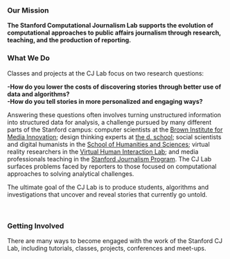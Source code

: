 ### Our Mission
**The Stanford Computational Journalism Lab supports the evolution of computational approaches to public affairs journalism through research, teaching, and the production of reporting.**

### What We Do
Classes and projects at the CJ Lab focus on two research questions:

**-How do you lower the costs of discovering stories through better use of data and algorithms? <br>
-How do you tell stories in more personalized and engaging ways?**

Answering these questions often involves turning unstructured information into structured data for analysis, a challenge pursued by many different parts of the Stanford campus: computer scientists at the [Brown Institute for Media Innovation](http://brown.stanford.edu/); design thinking experts at [the d. school](http://dschool.stanford.edu/); social scientists and digital humanists in the [School of Humanities and Sciences](http://humsci.stanford.edu/); virtual reality researchers in the [Virtual Human Interaction Lab](https://vhil.stanford.edu/); and media professionals teaching in the [Stanford Journalism Program](http://journalism.stanford.edu/). The CJ Lab surfaces problems faced by reporters to those focused on computational approaches to solving analytical challenges.

The ultimate goal of the CJ Lab is to produce students, algorithms and investigations that uncover and reveal stories that currently go untold.

&nbsp;

### Getting Involved
There are many ways to become engaged with the work of the Stanford CJ Lab, including tutorials, classes, projects, conferences and meet-ups.